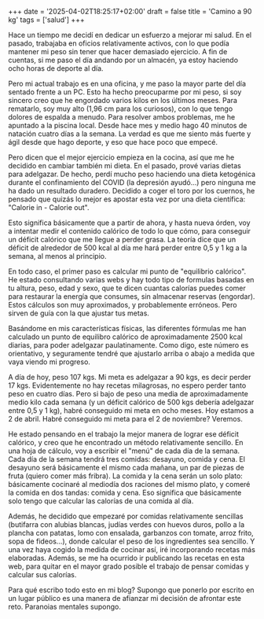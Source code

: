 +++
date = '2025-04-02T18:25:17+02:00'
draft = false
title = 'Camino a 90 kg'
tags = ['salud']
+++

Hace un tiempo me decidí en dedicar un esfuerzo a mejorar mi salud. En el pasado, trabajaba en oficios relativamente activos, con lo que podía mantener mi peso sin tener que hacer demasiado ejercicio. A fin de cuentas, si me paso el día andando por un almacén, ya estoy haciendo ocho horas de deporte al día.

Pero mi actual trabajo es en una oficina, y me paso la mayor parte del día sentado frente a un PC. Esto ha hecho preocuparme por mi peso, si soy sincero creo que he engordado varios kilos en los últimos meses. Para rematarlo, soy muy alto (1,96 cm para los curiosos), con lo que tengo dolores de espalda a menudo. Para resolver ambos problemas, me he apuntado a la piscina local. Desde hace mes y medio hago 40 minutos de natación cuatro días a la semana. La verdad es que me siento más fuerte y ágil desde que hago deporte, y eso que hace poco que empecé.

Pero dicen que el mejor ejercicio empieza en la cocina, así que me he decidido en cambiar también mi dieta. En el pasado, prové varias dietas para adelgazar. De hecho, perdí mucho peso haciendo una dieta ketogénica durante el confinamiento del COVID (la depresión ayudó...) pero ninguna me ha dado un resultado duradero. Decidido a coger el toro por los cuernos, he pensado que quizás lo mejor es apostar esta vez por una dieta científica: "Calorie in - Calorie out".

Esto significa básicamente que a partir de ahora, y hasta nueva órden, voy a intentar medir el contenido calórico de todo lo que cómo, para conseguir un déficit calórico que me llegue a perder grasa. La teoría dice que un déficit de alrededor de 500 kcal al día me hará perder entre 0,5 y 1 kg a la semana, al menos al principio.

En todo caso, el primer paso es calcular mi punto de "equilibrio calórico". He estado consultando varias webs y hay todo tipo de formulas basadas en tu altura, peso, edad y sexo, que te dicen cuantas calorías puedes comer para restaurar la energía que consumes, sin almacenar reservas (engordar). Estos cálculos son muy aproximados, y probablemente erróneos. Pero sirven de guía con la que ajustar tus metas.

Basándome en mis características físicas, las diferentes fórmulas me han calculado un punto de equilibro calórico de aproximadamente 2500 kcal diarias, para poder adelgazar paulatinamente. Como digo, este número es orientativo, y seguramente tendré que ajustarlo arriba o abajo a medida que vaya viendo mi progreso.

A día de hoy, peso 107 kgs. Mi meta es adelgazar a 90 kgs, es decir perder 17 kgs. Evidentemente no hay recetas milagrosas, no espero perder tanto peso en cuatro días. Pero si bajo de peso una media de aproximadamente medio kilo cada semana (y un déficit calórico de 500 kgs debería adelgazar entre 0,5 y 1 kg), habré conseguido mi meta en ocho meses. Hoy estamos a 2 de abril. Habré conseguido mi meta para el 2 de noviembre? Veremos.

He estado pensando en el trabajo la mejor manera de lograr ese déficit calórico, y creo que he encontrado un método relativamente sencillo. En una hoja de cálculo, voy a escribir el "menú" de cada día de la semana. Cada día de la semana tendrá tres comidas: desayuno, comida y cena. El desayuno será básicamente el mismo cada mañana, un par de piezas de fruta (quiero comer más fribra). La comida y la cena serán un solo plato: básicamente cocinaré al mediodía dos raciones del mismo plato, y comeré la comida en dos tandas: comida y cena. Eso significa que básicamente solo tengo que calcular las calorías de una comida al día.

Además, he decidido que empezaré por comidas relativamente sencillas (butifarra con alubias blancas, judías verdes con huevos duros, pollo a la plancha con patatas, lomo con ensalada, garbanzos con tomate, arroz frito, sopa de fideos...), donde calcular el peso de los ingredientes sea sencillo. Y una vez haya cogido la medida de cocinar así, iré incorporando recetas más elaboradas. Además, se me ha ocurrido ir publicando las recetas en esta web, para quitar en el mayor grado posible el trabajo de pensar comidas y calcular sus calorías.

Para qué escribo todo esto en mi blog? Supongo que ponerlo por escrito en un lugar público es una manera de afianzar mi decisión de afrontar este reto. Paranoias mentales supongo.

